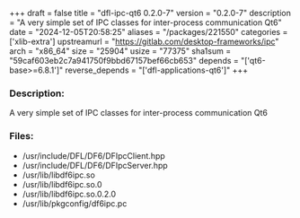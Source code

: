 +++
draft = false
title = "dfl-ipc-qt6 0.2.0-7"
version = "0.2.0-7"
description = "A very simple set of IPC classes for inter-process communication Qt6"
date = "2024-12-05T20:58:25"
aliases = "/packages/221550"
categories = ['xlib-extra']
upstreamurl = "https://gitlab.com/desktop-frameworks/ipc"
arch = "x86_64"
size = "25904"
usize = "77375"
sha1sum = "59caf603eb2c7a941750f9bbd67157bef66cb653"
depends = "['qt6-base>=6.8.1']"
reverse_depends = "['dfl-applications-qt6']"
+++
### Description: 
A very simple set of IPC classes for inter-process communication Qt6

### Files: 
* /usr/include/DFL/DF6/DFIpcClient.hpp
* /usr/include/DFL/DF6/DFIpcServer.hpp
* /usr/lib/libdf6ipc.so
* /usr/lib/libdf6ipc.so.0
* /usr/lib/libdf6ipc.so.0.2.0
* /usr/lib/pkgconfig/df6ipc.pc

